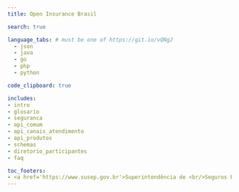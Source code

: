 ```yaml
---
title: Open Insurance Brasil

search: true

language_tabs: # must be one of https://git.io/vQNgJ
  - json
  - java
  - go
  - php
  - python

code_clipboard: true

includes:
- intro
- glosario
- seguranca
- api_comum
- api_canais_atendimento
- api_produtos
- schemas
- diretorio_participantes
- faq

toc_footers:
- <a href='https://www.susep.gov.br'>Superintendência de <br/>Seguros Privados - Susep</a>
---
```

